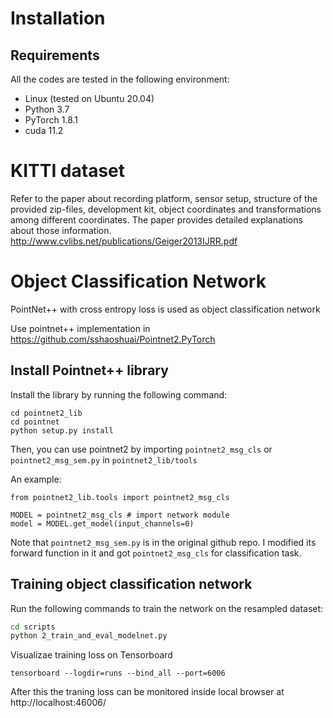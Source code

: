 # Installation

## Requirements

All the codes are tested in the following environment:

- Linux (tested on Ubuntu 20.04)
- Python 3.7
- PyTorch 1.8.1
- cuda 11.2

# KITTI dataset
Refer to the paper about recording platform, sensor setup, structure of the provided zip-files, development kit, object coordinates and transformations among different coordinates. The paper provides detailed explanations about those information.
http://www.cvlibs.net/publications/Geiger2013IJRR.pdf

# Object Classification Network
PointNet++ with cross entropy loss is used as object classification network

Use pointnet++ implementation in https://github.com/sshaoshuai/Pointnet2.PyTorch 

## Install Pointnet++ library

Install the library by running the following command:

```
cd pointnet2_lib
cd pointnet
python setup.py install
```
Then, you can use pointnet2 by importing `pointnet2_msg_cls` or `pointnet2_msg_sem.py` in `pointnet2_lib/tools`

An example:
```
from pointnet2_lib.tools import pointnet2_msg_cls 

MODEL = pointnet2_msg_cls # import network module
model = MODEL.get_model(input_channels=0)
```

Note that `pointnet2_msg_sem.py` is in the original github repo. I modified its forward function in it and got `pointnet2_msg_cls` for classification task.

## Training object classification network
Run the following commands to train the network on the resampled dataset:

```bash
cd scripts
python 2_train_and_eval_modelnet.py
```

Visualizae training loss on Tensorboard
```
tensorboard --logdir=runs --bind_all --port=6006
```
After this the traning loss can be monitored inside local browser at http://localhost:46006/

